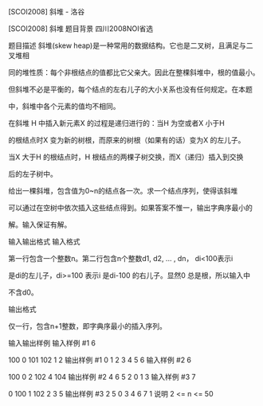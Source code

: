 



[SCOI2008] 斜堆 - 洛谷














[SCOI2008] 斜堆
题目背景
四川2008NOI省选

题目描述
斜堆(skew heap)是一种常用的数据结构。它也是二叉树，且满足与二叉堆相

同的堆性质：每个非根结点的值都比它父亲大。因此在整棵斜堆中，根的值最小。

但斜堆不必是平衡的，每个结点的左右儿子的大小关系也没有任何规定。在本题

中，斜堆中各个元素的值均不相同。

在斜堆 H 中插入新元素X 的过程是递归进行的：当H 为空或者X 小于H

的根结点时X 变为新的树根，而原来的树根（如果有的话）变为X 的左儿子。

当X 大于H 的根结点时，H 根结点的两棵子树交换，而X（递归）插入到交换

后的左子树中。

给出一棵斜堆，包含值为0~n的结点各一次。求一个结点序列，使得该斜堆

可以通过在空树中依次插入这些结点得到。如果答案不惟一，输出字典序最小的

解。输入保证有解。

输入输出格式
输入格式

第一行包含一个整数n。第二行包含n个整数d1, d2, ... , dn， di<100表示i

是di的左儿子，di>=100 表示i 是di-100 的右儿子。显然0 总是根，所以输入中

不含d0。

输出格式

仅一行，包含n+1整数，即字典序最小的插入序列。

输入输出样例
输入样例 #1
6
100 0 101 102 1 2
输出样例 #1
0 1 2 3 4 5 6
输入样例 #2
6
100 0 2 102 4 104
输出样例 #2
4 6 5 2 0 1 3
输入样例 #3
7
0 100 1 102 2 3 5
输出样例 #3
2 5 0 3 4 6 7 1
说明
2 <= n <= 50







